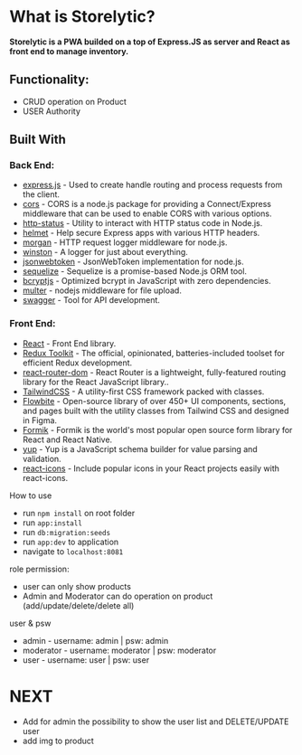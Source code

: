 # What is Storelytic?
**Storelytic is a PWA builded on a top of Express.JS as server and React as front end to manage inventory.**

## Functionality:
- CRUD operation on Product
- USER Authority

## Built With
### Back End:
* [express.js](https://expressjs.com/it/) - Used to create handle routing and process requests from the client.
* [cors](https://github.com/expressjs/cors) - CORS is a node.js package for providing a Connect/Express middleware that can be used to enable CORS with various options.
* [http-status](https://github.com/adaltas/node-http-status) - Utility to interact with HTTP status code in Node.js.
* [helmet](https://github.com/helmetjs/helmet) - Help secure Express apps with various HTTP headers.
* [morgan](https://github.com/expressjs/morgan) - HTTP request logger middleware for node.js.
* [winston](https://github.com/winstonjs/winston) - A logger for just about everything.
* [jsonwebtoken](https://github.com/auth0/node-jsonwebtoken) - JsonWebToken implementation for node.js.
* [sequelize](https://sequelize.org/docs/v6/) - Sequelize is a promise-based Node.js ORM tool.
* [bcryptjs](https://www.npmjs.com/package/bcryptjs) - Optimized bcrypt in JavaScript with zero dependencies.
* [multer](https://github.com/expressjs/multer) - nodejs middleware for file upload.
* [swagger](https://swagger.io/) - Tool for API development.
### Front End:
* [React](https://it.reactjs.org/) - Front End library.
* [Redux Toolkit](https://redux-toolkit.js.org/) - The official, opinionated, batteries-included toolset for efficient Redux development.
* [react-router-dom](https://reactrouter.com/en/v6.3.0/getting-started/overview) - React Router is a lightweight, fully-featured routing library for the React JavaScript library..
* [TailwindCSS](https://tailwindcss.com/) - A utility-first CSS framework packed with classes.
* [Flowbite](https://flowbite.com/) - Open-source library of over 450+ UI components, sections, and pages built with the utility classes from Tailwind CSS and designed in Figma.
* [Formik](https://formik.org/docs/overview) - Formik is the world's most popular open source form library for React and React Native.
* [yup](https://www.npmjs.com/package/yup) - Yup is a JavaScript schema builder for value parsing and validation.
* [react-icons](https://react-icons.github.io/react-icons/) - Include popular icons in your React projects easily with react-icons.
  

How to use
* run `npm install` on root folder
* run `app:install`
* run `db:migration:seeds`
* run `app:dev` to application
* navigate to `localhost:8081`

role permission:
* user can only show products
* Admin and Moderator can do operation on product (add/update/delete/delete all)
  
user & psw
* admin - username: admin | psw: admin
* moderator - username: moderator | psw: moderator
* user - username: user | psw: user
  
# NEXT
* Add for admin the possibility to show the user list and DELETE/UPDATE user
* add img to product